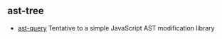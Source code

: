 ## ast-tree

- [ast-query](https://github.com/SBoudrias/AST-query) Tentative to a simple JavaScript AST modification library
